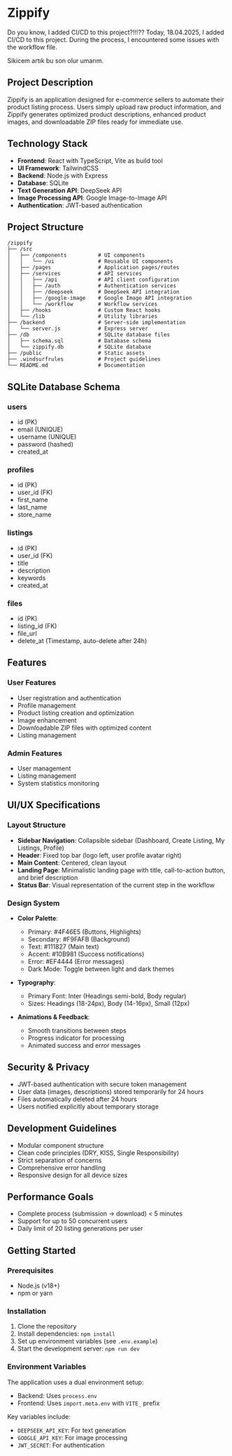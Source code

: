 # Zippify

Do you know, I added CI/CD to this project?!!!??
Today, 18.04.2025, I added CI/CD to this project. During the process, I encountered some issues with the workflow file.

Sikicem artık bu son olur umarım.

## Project Description

Zippify is an application designed for e-commerce sellers to automate their product listing process. Users simply upload raw product information, and Zippify generates optimized product descriptions, enhanced product images, and downloadable ZIP files ready for immediate use.

## Technology Stack
- **Frontend**: React with TypeScript, Vite as build tool
- **UI Framework**: TailwindCSS
- **Backend**: Node.js with Express
- **Database**: SQLite
- **Text Generation API**: DeepSeek API
- **Image Processing API**: Google Image-to-Image API
- **Authentication**: JWT-based authentication

## Project Structure

```
/zippify
├── /src
│   ├── /components          # UI components
│   │   └── /ui              # Reusable UI components
│   ├── /pages               # Application pages/routes
│   ├── /services            # API services
│   │   ├── /api             # API client configuration
│   │   ├── /auth            # Authentication services
│   │   ├── /deepseek        # DeepSeek API integration
│   │   ├── /google-image    # Google Image API integration
│   │   └── /workflow        # Workflow services
│   ├── /hooks               # Custom React hooks
│   └── /lib                 # Utility libraries
├── /backend                 # Server-side implementation
│   └── server.js            # Express server
├── /db                      # SQLite database files
│   ├── schema.sql           # Database schema
│   └── zippify.db           # SQLite database
├── /public                  # Static assets
├── .windsurfrules           # Project guidelines
└── README.md                # Documentation
```

## SQLite Database Schema

### users
- id (PK)
- email (UNIQUE)
- username (UNIQUE)
- password (hashed)
- created_at

### profiles
- id (PK)
- user_id (FK)
- first_name
- last_name
- store_name

### listings
- id (PK)
- user_id (FK)
- title
- description
- keywords
- created_at

### files
- id (PK)
- listing_id (FK)
- file_url
- delete_at (Timestamp, auto-delete after 24h)

## Features

### User Features
- User registration and authentication
- Profile management
- Product listing creation and optimization
- Image enhancement
- Downloadable ZIP files with optimized content
- Listing management

### Admin Features
- User management
- Listing management
- System statistics monitoring

## UI/UX Specifications

### Layout Structure
- **Sidebar Navigation**: Collapsible sidebar (Dashboard, Create Listing, My Listings, Profile)
- **Header**: Fixed top bar (logo left, user profile avatar right)
- **Main Content**: Centered, clean layout
- **Landing Page**: Minimalistic landing page with title, call-to-action button, and brief description
- **Status Bar**: Visual representation of the current step in the workflow

### Design System
- **Color Palette**:
  - Primary: #4F46E5 (Buttons, Highlights)
  - Secondary: #F9FAFB (Background)
  - Text: #111827 (Main text)
  - Accent: #10B981 (Success notifications)
  - Error: #EF4444 (Error messages)
  - Dark Mode: Toggle between light and dark themes

- **Typography**:
  - Primary Font: Inter (Headings semi-bold, Body regular)
  - Sizes: Headings (18-24px), Body (14-16px), Small (12px)

- **Animations & Feedback**:
  - Smooth transitions between steps
  - Progress indicator for processing
  - Animated success and error messages

## Security & Privacy

- JWT-based authentication with secure token management
- User data (images, descriptions) stored temporarily for 24 hours
- Files automatically deleted after 24 hours
- Users notified explicitly about temporary storage

## Development Guidelines

- Modular component structure
- Clean code principles (DRY, KISS, Single Responsibility)
- Strict separation of concerns
- Comprehensive error handling
- Responsive design for all device sizes

## Performance Goals

- Complete process (submission → download) < 5 minutes
- Support for up to 50 concurrent users
- Daily limit of 20 listing generations per user

## Getting Started

### Prerequisites
- Node.js (v18+)
- npm or yarn

### Installation
1. Clone the repository
2. Install dependencies: `npm install`
3. Set up environment variables (see `.env.example`)
4. Start the development server: `npm run dev`

### Environment Variables
The application uses a dual environment setup:
- Backend: Uses `process.env`
- Frontend: Uses `import.meta.env` with `VITE_` prefix

Key variables include:
- `DEEPSEEK_API_KEY`: For text generation
- `GOOGLE_API_KEY`: For image processing
- `JWT_SECRET`: For authentication